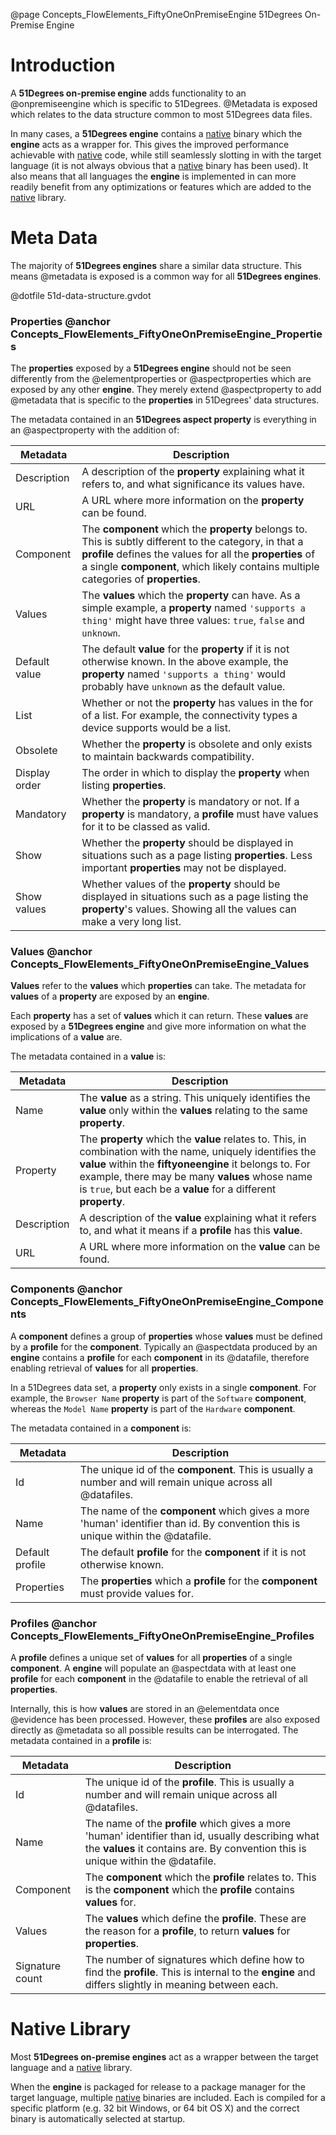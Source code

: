 @page Concepts_FlowElements_FiftyOneOnPremiseEngine 51Degrees On-Premise Engine

# Introduction

A **51Degrees on-premise engine** adds functionality to an @onpremiseengine which is
specific to 51Degrees. @Metadata is exposed which relates to the data structure
common to most 51Degrees data files.

In many cases, a **51Degrees engine** contains a [native](@term{NativeCode}) binary which
the **engine** acts as a wrapper for. This gives the improved performance achievable with [native](@term{NativeCode}) code,
while still seamlessly slotting in with the target language (it is not always obvious that a 
[native](@term{NativeCode}) binary has been used). It also means that all languages the **engine** is
implemented in can more readily benefit from any optimizations or features which are added to the
[native](@term{NativeCode}) library.

# Meta Data

The majority of **51Degrees engines** share a similar data structure. This means @metadata is exposed
is a common way for all **51Degrees engines**.

@dotfile 51d-data-structure.gvdot

### Properties @anchor Concepts_FlowElements_FiftyOneOnPremiseEngine_Properties

The **properties** exposed by a **51Degrees engine** should not be seen differently from the @elementproperties
or @aspectproperties which are exposed by any other **engine**. They merely extend @aspectproperty to add @metadata
that is specific to the **properties** in 51Degrees' data structures.

The metadata contained in an **51Degrees aspect property** is everything in an @aspectproperty with the addition of:

| Metadata | Description |
| -------- | ----------- |
| Description| A description of the **property** explaining what it refers to, and what significance its values have. |
| URL      | A URL where more information on the **property** can be found. |
| Component| The **component** which the **property** belongs to. This is subtly different to the category, in that a **profile** defines the values for all the **properties** of a single **component**, which likely contains multiple categories of **properties**. |
| Values   | The **values** which the **property** can have. As a simple example, a **property** named ``'supports a thing'`` might have three values: ``true``, ``false`` and ``unknown``.|
| Default value| The default **value** for the **property** if it is not otherwise known. In the above example, the **property** named ``'supports a thing'`` would probably have ``unknown`` as the default value. |
| List     | Whether or not the **property** has values in the for of a list. For example, the connectivity types a device supports would be a list. |
| Obsolete | Whether the **property** is obsolete and only exists to maintain backwards compatibility. |
| Display order| The order in which to display the **property** when listing **properties**. |
| Mandatory| Whether the **property** is mandatory or not. If a **property** is mandatory, a **profile** must have values for it to be classed as valid. |
| Show     | Whether the **property** should be displayed in situations such as a page listing **properties**. Less important **properties** may not be displayed. |
| Show values| Whether values of the **property** should be displayed in situations such as a page listing the **property**'s values. Showing all the values can make a very long list. |

### Values @anchor Concepts_FlowElements_FiftyOneOnPremiseEngine_Values

**Values** refer to the **values** which **properties** can take.
The metadata for **values** of a **property** are exposed by an **engine**.

Each **property** has a set of **values** which it can return. These **values** are exposed by a **51Degrees
engine** and give more information on what the implications of a **value** are.

The metadata contained in a **value** is:

| Metadata | Description |
| -------- | ----------- |
| Name     | The **value** as a string. This uniquely identifies the **value** only within the **values** relating to the same **property**. |
| Property | The **property** which the **value** relates to. This, in combination with the name, uniquely identifies the **value** within the **fiftyoneengine** it belongs to. For example, there may be many **values** whose name is ``true``, but each be a **value** for a different **property**. |
| Description| A description of the **value** explaining what it refers to, and what it means if a **profile** has this **value**. |
| URL      | A URL where more information on the **value** can be found. |

### Components @anchor Concepts_FlowElements_FiftyOneOnPremiseEngine_Components

A **component** defines a group of **properties** whose **values** must be defined by a **profile**
for the **component**. Typically an @aspectdata produced by an **engine** contains a **profile** for each
**component** in its @datafile, therefore enabling retrieval of **values** for all **properties**.

In a 51Degrees data set, a **property** only exists in a single **component**. For example, the ``Browser Name``
**property** is part of the ``Software`` **component**, whereas the ``Model Name`` **property** is part of
the ``Hardware`` **component**.

The metadata contained in a **component** is:

| Metadata | Description |
| -------- | ----------- |
| Id       | The unique id of the **component**. This is usually a number and will remain unique across all @datafiles. |
| Name     | The name of the **component** which gives a more 'human' identifier than id. By convention this is unique within the @datafile. |
| Default profile| The default **profile** for the **component** if it is not otherwise known. |
| Properties| The **properties** which a **profile** for the **component** must provide values for. |


### Profiles @anchor Concepts_FlowElements_FiftyOneOnPremiseEngine_Profiles

A **profile** defines a unique set of **values** for all **properties**
of a single **component**. A **engine** will populate an @aspectdata with at least one **profile**
for each **component** in the @datafile to enable the retrieval of all **properties**.

Internally, this is how **values** are stored in an @elementdata once @evidence has been processed. However,
these **profiles** are also exposed directly as @metadata so all possible results can be interrogated.
The metadata contained in a **profile** is:

| Metadata | Description |
| -------- | ----------- |
| Id       | The unique id of the **profile**. This is usually a number and will remain unique across all @datafiles. |
| Name     | The name of the **profile** which gives a more 'human' identifier than id, usually describing what the **values** it contains are. By convention this is unique within the @datafile. |
| Component| The **component** which the **profile** relates to. This is the **component** which the **profile** contains **values** for. |
| Values   | The **values** which define the **profile**. These are the reason for a **profile**, to return **values** for **properties**. |
| Signature count| The number of signatures which define how to find the **profile**. This is internal to the **engine** and differs slightly in meaning between each. |


# Native Library

Most **51Degrees on-premise engines** act as a wrapper between the target language and a [native](@term{NativeCode}) library.

When the **engine** is packaged for release to a package manager for the target language, multiple
[native](@term{NativeCode}) binaries  are included. Each is compiled for a specific platform (e.g. 32 bit Windows, or 64 bit OS X)
and the correct binary is automatically selected at startup.